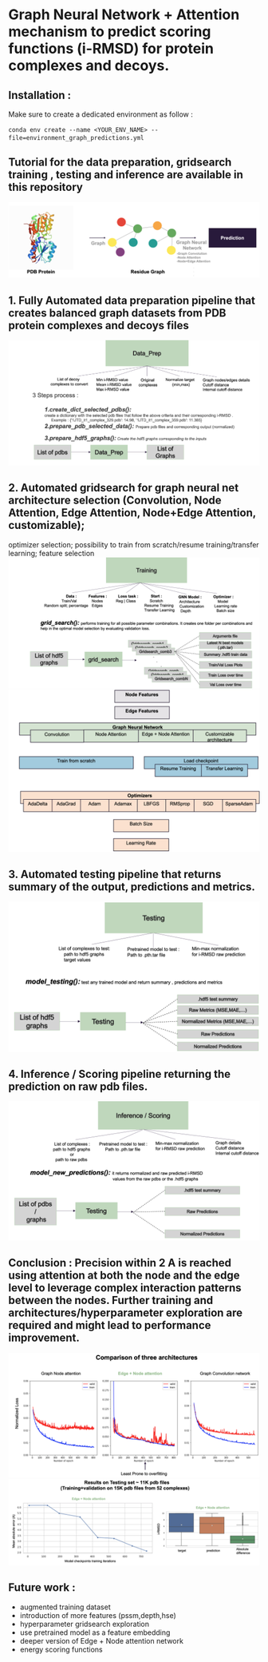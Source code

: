 # Graph Neural Network + Attention mechanism to predict scoring functions (i-RMSD) for protein complexes and decoys.

## Installation :

Make sure to create a dedicated environment as follow :

```
conda env create --name <YOUR_ENV_NAME> --file=environment_graph_predictions.yml
```

## Tutorial for the data preparation, gridsearch training , testing and inference are available in this repository
![alt text](images/graph_intro.png?raw=true "Title")


## 1. Fully Automated data preparation pipeline that creates balanced graph datasets from PDB protein complexes and decoys files
![alt text](images/data_prep.png?raw=true "Title")

## 2. Automated gridsearch for graph neural net architecture selection (Convolution, Node Attention, Edge Attention, Node+Edge Attention, customizable); 
optimizer selection; possibility to train from scratch/resume training/transfer learning; feature selection
![alt text](images/training.png?raw=true "Title")
![alt text](images/gridsearch.png?raw=true "Title")
## 3. Automated testing pipeline that returns summary of the output, predictions and metrics.
![alt text](images/testing.png?raw=true "Title")
## 4. Inference / Scoring pipeline returning the prediction on raw pdb files.
![alt text](images/inference.png?raw=true "Title")

## Conclusion : Precision within 2 A is reached using attention at both the node and the edge level to leverage complex interaction patterns between the nodes. Further training and architectures/hyperparameter exploration are required and might lead to performance improvement.

![alt text](images/architecture_comparison.png?raw=true "Title")
![alt text](images/testing_results.png?raw=true "Title")

## Future work : 
- augmented training dataset
- introduction of more features (pssm,depth,hse)
- hyperparameter gridsearch exploration
- use pretrained model as a feature embedding
- deeper version of Edge + Node attention network
- energy scoring functions
